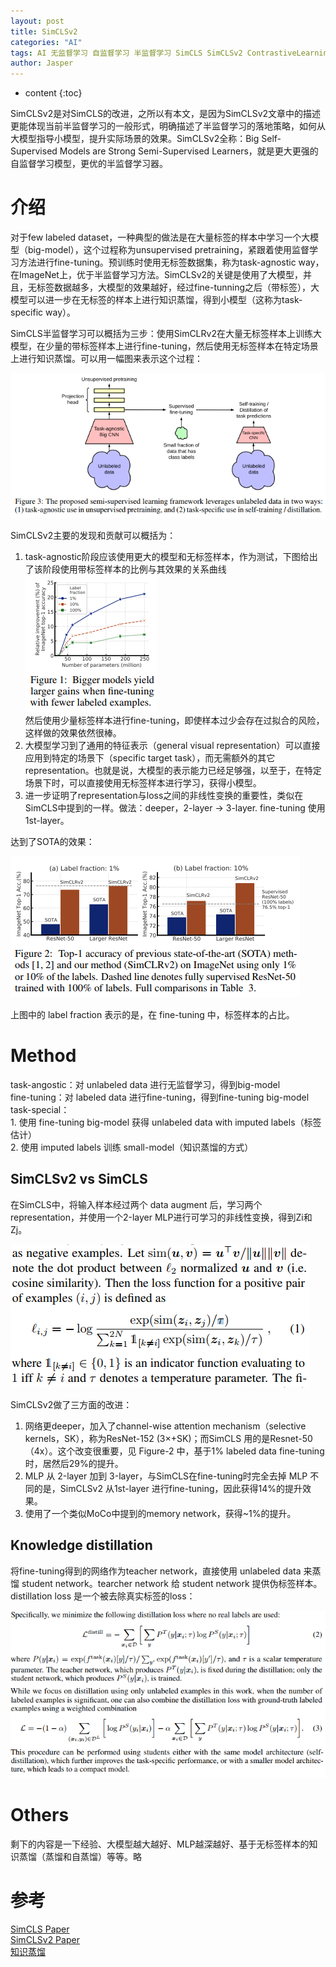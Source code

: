 ```yaml
---
layout: post
title: SimCLSv2
categories: "AI"
tags: AI 无监督学习 自监督学习 半监督学习 SimCLS SimCLSv2 ContrastiveLearning Self-Supervised
author: Jasper
---
```


* content
{:toc}

SimCLSv2是对SimCLS的改进，之所以有本文，是因为SimCLSv2文章中的描述更能体现当前半监督学习的一般形式，明确描述了半监督学习的落地策略，如何从大模型指导小模型，提升实际场景的效果。SimCLSv2全称：Big Self-Supervised Models are Strong Semi-Supervised Learners，就是更大更强的自监督学习模型，更优的半监督学习器。



# 介绍

对于few labeled dataset，一种典型的做法是在大量标签的样本中学习一个大模型（big-model），这个过程称为unsupervised pretraining，紧跟着使用监督学习方法进行fine-tuning。预训练时使用无标签数据集，称为task-agnostic way，在ImageNet上，优于半监督学习方法。SimCLSv2的关键是使用了大模型，并且，无标签数据越多，大模型的效果越好，经过fine-tunning之后（带标签），大模型可以进一步在无标签的样本上进行知识蒸馏，得到小模型（这称为task-specific way）。

SimCLS半监督学习可以概括为三步：使用SimCLRv2在大量无标签样本上训练大模型，在少量的带标签样本上进行fine-tuning，然后使用无标签样本在特定场景上进行知识蒸馏。可以用一幅图来表示这个过程：

![](/images/AI/simclsv2_framework.png)

SimCLSv2主要的发现和贡献可以概括为：

1. task-agnostic阶段应该使用更大的模型和无标签样本，作为测试，下图给出了该阶段使用带标签样本的比例与其效果的关系曲线
   ![](/images/AI/simclsv2_label_percent.png)  
   然后使用少量标签样本进行fine-tuning，即使样本过少会存在过拟合的风险，这样做的效果依然很棒。
2. 大模型学习到了通用的特征表示（general visual representation）可以直接应用到特定的场景下（specific target task），而无需额外的其它representation。也就是说，大模型的表示能力已经足够强，以至于，在特定场景下时，可以直接使用无标签样本进行学习，获得小模型。
3. 进一步证明了representation与loss之间的非线性变换的重要性，类似在SimCLS中提到的一样。做法：deeper，2-layer -> 3-layer. fine-tuning 使用1st-layer。

达到了SOTA的效果：

![](/images/AI/simclsv2_sota.png)

上图中的 label fraction 表示的是，在 fine-tuning 中，标签样本的占比。

# Method

task-angostic：对 unlabeled data 进行无监督学习，得到big-model  
fine-tuning：对 labeled data 进行fine-tuning，得到fine-tuning big-model  
task-special：  
    1. 使用 fine-tuning big-model 获得 unlabeled data with imputed labels（标签估计）  
    2. 使用 imputed labels 训练 small-model（知识蒸馏的方式）

## SimCLSv2 vs SimCLS

在SimCLS中，将输入样本经过两个 data augment 后，学习两个 representation，并使用一个2-layer MLP进行可学习的非线性变换，得到Zi和Zj。

![](/images/AI/simcls_loss.png)

SimCLSv2做了三方面的改进：
1. 网络更deeper，加入了channel-wise attention mechanism（selective kernels，SK），称为ResNet-152 (3×+SK)；而SimCLS 用的是Resnet-50（4x）。这个改变很重要，见 Figure-2 中，基于1% labeled data fine-tuning时，居然后29%的提升。
2. MLP 从 2-layer 加到 3-layer，与SimCLS在fine-tuning时完全去掉 MLP 不同的是，SimCLSv2 从1st-layer 进行fine-tuning，因此获得14%的提升效果。
3. 使用了一个类似MoCo中提到的memory network，获得~1%的提升。

## Knowledge distillation 

将fine-tuning得到的网络作为teacher network，直接使用 unlabeled data 来蒸馏 student network。tearcher network 给 student network 提供伪标签样本。distillation loss 是一个被去除真实标签的loss：

![](/images/AI/simclsv2_distillation_loss.png)

# Others

剩下的内容是一下经验、大模型越大越好、MLP越深越好、基于无标签样本的知识蒸馏（蒸馏和自蒸馏）等等。略

# 参考

[SimCLS Paper](https://arxiv.org/pdf/2002.05709.pdf)  
[SimCLSv2 Paper](https://arxiv.org/pdf/2006.10029.pdf)  
[知识蒸馏](https://zhuanlan.zhihu.com/p/102038521)